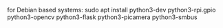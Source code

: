 for Debian based systems:
sudo apt install python3-dev python3-rpi.gpio python3-opencv python3-flask python3-picamera python3-smbus

